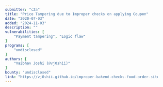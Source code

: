 ```yaml
---
submitter: "c2a"
title: "Price Tampering due to Improper checks on applying Coupon"
date: "2020-07-03"
added: "2024-11-03"
description: ""
vulnerabilities: [
    "Payment tampering", "Logic flaw"
]
programs: [
    "undisclosed"
]
authors: [
    "Vaibhav Joshi (@vj0shii)"
]
bounty: "undisclosed"
link: "https://vj0shii.github.io/improper-bakend-checks-food-order-site/"
---
```




